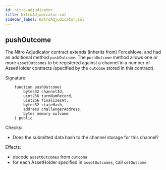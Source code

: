 ```yaml
---
id: nitro-adjudicator
title: NitroAdjudicator.sol
sidebar_label: NitroAdjudicator.sol
---
```

## pushOutcome
The Nitro Adjudicator contract extends (inherits from) ForceMove, and had an additional method `pushOutcome`. The `pushOutcome` method allows one or more `assetOutcomes` to be registered against a channel in a number of AssetHolder contracts (specified by the `outcome` stored in this contract).

Signature:

```solidity
    function pushOutcome(
        bytes32 channelId,
        uint256 turnNumRecord,
        uint256 finalizesAt,
        bytes32 stateHash,
        address challengerAddress,
        bytes memory outcome
    ) public
```

Checks:

- Does the submitted data hash to the channel storage for this channel?

Effects:

- decode `assetOutcomes` from `outcome`
- for each AssetHolder specified in `assetOutcomes`, call `setOutcome`.

